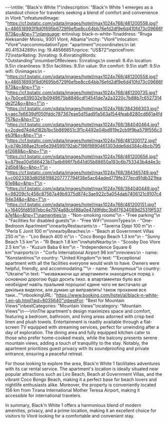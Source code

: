 ---\ntitle: "Black'n White 1"\ndescription: "Black'n White 1 emerges as a standout choice for travelers seeking a blend of comfort and convenience in Vlorë."\nfeaturedImage: "https://cf.bstatic.com/xdata/images/hotel/max1024x768/481200558.jpg?k=486518993f9d0f695b6729f6efbe8cc64bb76efd2df9e6d410fd73c09666f873&o=&hp=1"\nlanguage: en\nslug: black-n-white-1\naddress: "Rruga Aleksandër Moisiu, 9301 Vlorë, Albania"\ncity: "Vlorë"\nlocation: "Vlorë"\naccommodationType: "apartment"\ncoordinates:\n  lat: 40.41534289\n  lng: 19.48566851\nprice: "US$72"\npriceFrom: 72\nstarRating: 3\nrating: 9.4\nratingWords: "Outstanding"\nnumberOfReviews: 5\nratings:\n  overall: 9.4\n  location: 9.5\n  cleanliness: 9.5\n  facilities: 9.5\n  value: 9\n  comfort: 9.5\n  staff: 9.5\n  wifi: 0\nimages:\n  - "https://cf.bstatic.com/xdata/images/hotel/max1024x768/481200558.jpg?k=486518993f9d0f695b6729f6efbe8cc64bb76efd2df9e6d410fd73c09666f873&o=&hp=1"\n  - "https://cf.bstatic.com/xdata/images/hotel/max1024x768/481200735.jpg?k=7b0ce639032e1b0949675b8846cdf14541de7a2a3220c7b88b7c6527314de2f2&o=&hp=1"\n  - "https://cf.bstatic.com/xdata/images/hotel/max1024x768/384366303.jpg?k=aec7e6639df050fddc787367eae5d15ad91a563a1544feab8280cd661a4fd757&o=&hp=1"\n  - "https://cf.bstatic.com/xdata/images/hotel/max1024x768/384040464.jpg?k=2cded74d4d182b1bc5b869651c3f1c4492e04bd919e2cb9f9ba579f556c3eb3f&o=&hp=1"\n  - "https://cf.bstatic.com/xdata/images/hotel/max1024x768/481200172.jpg?k=b74b368ae2fce6e394599792ab7196f9890461303dde6dd384c4bcb795e12688&o=&hp=1"\n  - "https://cf.bstatic.com/xdata/images/hotel/max1024x768/481200656.jpg?k=879ea00d586423b17adb696f7b641d05b88650a193c6b753343b4d4e3c2d5b81&o=&hp=1"\n  - "https://cf.bstatic.com/xdata/images/hotel/max1024x768/384365749.jpg?k=c0023383d80561f86207777794f38e5ac64aded779fe377ecd91db321fea61e8&o=&hp=1"\n  - "https://cf.bstatic.com/xdata/images/hotel/max1024x768/384040449.jpg?k=98209c1c456c87567a49b9375d874c3ae922c5a054dab7406121c9107c494e34&o=&hp=1"\n  - "https://cf.bstatic.com/xdata/images/hotel/max1024x768/481200151.jpg?k=16405fd8597ebc4e7974a88cbf88a0e47d9fdbc3b6f7634089d25319f537a7ef&o=&hp=1"\namenities:\n  - "Non-smoking rooms"\n  - "Free parking"\n  - "Facilities for disabled guests"\n  - "Free WiFi"\nroomTypes:\n  - "One-Bedroom Apartment"\nnearbyRestaurants:\n  - "Taverna Djepi 100 m"\n  - "Perla E Jonit 100 m"\nnearbyBeaches:\n  - "Beach at Government Villas 250 m"\n  - "Liro Beach 400 m"\n  - "Coco Bongo Beach 1.3 km"\n  - "Sunny Beach 1.5 km"\n  - "Ri Beach 1.8 km"\nwhatsNearby:\n  - "Scooby Doo Vlore 2.5 km"\n  - "Kuzum Baba 6 km"\n  - "Independence Square 6 km"\nairports:\n  - "Corfu International Airport 96 km"\nreviews:\n  - name: "Konstantinos"\n    country: "United Kingdom"\n    text: "“Exceptional apartment with all the facilities everyone would wish to have. Owners were helpful, friendly, and accommodating.”"\n  - name: "Anonymous"\n    country: "Ukraine"\n    text: "“незважаючи що апартаменти знаходяться поряд
з основною дорогою будо досить тихо. в апартаментах було все необхідне! навіть
пральний порошок! єдине чого не вистачало це
декілька виделок, але думаю це виправлять! також прохання все таки...”"\nbookingURL: "https://www.booking.com/hotel/al/black-n-white-1.en-gb.html?aid=8035640"\nbestFor: "Best for Mountain Views"\nbestCategories: "Mountain Views"\ncategory: "Mountain Views"\n---\n\nThe apartment's design maximizes space and comfort, featuring a bedroom, bathroom, and living areas adorned with crisp bed linen and plush towels. Entertainment is readily available through a flat-screen TV equipped with streaming services, perfect for unwinding after a day of exploration. The dining area and fully equipped kitchen cater to those who prefer home-cooked meals, while the balcony presents serene mountain views, adding a touch of tranquility to the stay. Notably, the apartment prioritizes guest privacy with its soundproofing and private entrance, ensuring a peaceful retreat.

For those looking to explore the area, Black'n White 1 facilitates adventures with its car rental service. The apartment's location is ideally situated near popular attractions such as Liro Beach, Beach at Government Villas, and the vibrant Coco Bongo Beach, making it a perfect base for beach lovers and nightlife enthusiasts alike. Moreover, the property is conveniently located 156 km from Tirana International Mother Teresa Airport, making it accessible for international travelers.

In summary, Black'n White 1 offers a harmonious blend of modern amenities, privacy, and a prime location, making it an excellent choice for visitors to Vlorë looking for a comfortable and convenient stay.